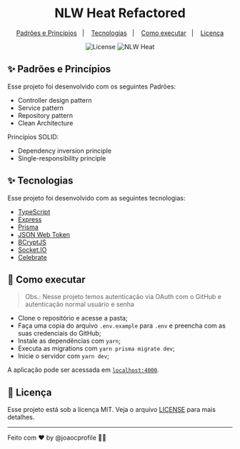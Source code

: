 <h1 align="center">NLW Heat Refactored</h1>

<p align="center">
  <a href="#-padrões-e-princípios">Padrões e Princípios</a>&nbsp;&nbsp;&nbsp;|&nbsp;&nbsp;&nbsp;
  <a href="#-tecnologias">Tecnologias</a>&nbsp;&nbsp;&nbsp;|&nbsp;&nbsp;&nbsp;
  <a href="#-como-executar">Como executar</a>&nbsp;&nbsp;&nbsp;|&nbsp;&nbsp;&nbsp;
  <a href="#-licença">Licença</a>
</p>

<p align="center">
  <img alt="License" src="https://img.shields.io/static/v1?label=license&message=MIT&color=8257E5&labelColor=000000">
  <img src="https://img.shields.io/static/v1?label=NLW&message=Heat&color=8257E5&labelColor=000000" alt="NLW Heat" />
</p>

## ✨ Padrões e Princípios

Esse projeto foi desenvolvido com os seguintes Padrões:
- Controller design pattern
- Service pattern
- Repository pattern
- Clean Architecture

Princípios SOLID:
- Dependency inversion principle
- Single-responsibility principle

## ✨ Tecnologias
Esse projeto foi desenvolvido com as seguintes tecnologias:

- [TypeScript](https://www.typescriptlang.org/)
- [Express](https://expressjs.com/pt-br/)
- [Prisma](https://www.prisma.io/)
- [JSON Web Token](https://jwt.io/)
- [BCryptJS](https://www.npmjs.com/package/bcryptjs/)
- [Socket.IO](https://socket.io/)
- [Celebrate](https://github.com/arb/celebrate/)

## 🚀 Como executar

> Obs.: Nesse projeto temos autenticação via OAuth com o GitHub e autenticação normal usuário e senha
- Clone o repositório e acesse a pasta;
- Faça uma copia do arquivo `.env.example` para `.env` e preencha com as suas credenciais do GitHub;
- Instale as dependências com `yarn`;
- Executa as migrations com `yarn prisma migrate dev`;
- Inicie o servidor com `yarn dev`;

A aplicação pode ser acessada em [`localhost:4000`](http://localhost:4000).

## 📄 Licença

Esse projeto está sob a licença MIT. Veja o arquivo [LICENSE](LICENSE) para mais detalhes.

---

Feito com ♥ by @joaocprofile 👋🏻 &nbsp;
